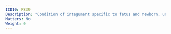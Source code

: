 ```yaml
---
ICD10: P839
Description: "Condition of integument specific to fetus and newborn, unspecified"
Matters: No
Weight: 0
---
```

